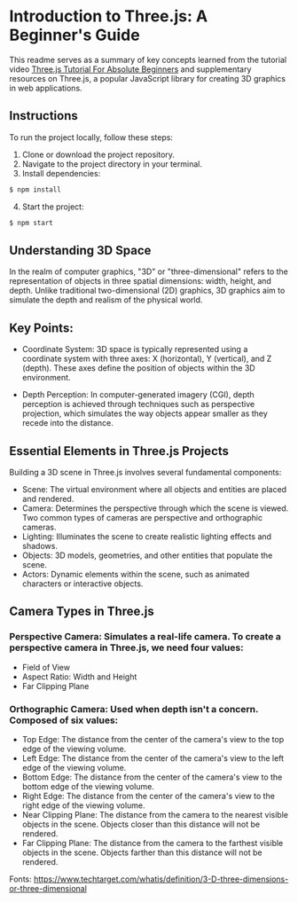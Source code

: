 # Introduction to Three.js: A Beginner's Guide
This readme serves as a summary of key concepts learned from the tutorial video [Three.js Tutorial For Absolute Beginners](https://www.youtube.com/watch?v=xJAfLdUgdc4&list=PLjcjAqAnHd1EIxV4FSZIiJZvsdrBc1Xho) and supplementary resources on Three.js, a popular JavaScript library for creating 3D graphics in web applications.

## Instructions
To run the project locally, follow these steps:

1. Clone or download the project repository.
2. Navigate to the project directory in your terminal.
3. Install dependencies:

```bash
$ npm install
```
4. Start the project:
```bash
$ npm start
```

## Understanding 3D Space
In the realm of computer graphics, "3D" or "three-dimensional" refers to the representation of objects in three spatial dimensions: width, height, and depth. Unlike traditional two-dimensional (2D) graphics, 3D graphics aim to simulate the depth and realism of the physical world.

## Key Points:
- Coordinate System: 3D space is typically represented using a coordinate system with three axes: X (horizontal), Y (vertical), and Z (depth). These axes define the position of objects within the 3D environment.

- Depth Perception: In computer-generated imagery (CGI), depth perception is achieved through techniques such as perspective projection, which simulates the way objects appear smaller as they recede into the distance.


## Essential Elements in Three.js Projects
Building a 3D scene in Three.js involves several fundamental components:

- Scene: The virtual environment where all objects and entities are placed and rendered.
- Camera: Determines the perspective through which the scene is viewed. Two common types of cameras are perspective and orthographic cameras.
- Lighting: Illuminates the scene to create realistic lighting effects and shadows.
- Objects: 3D models, geometries, and other entities that populate the scene.
- Actors: Dynamic elements within the scene, such as animated characters or interactive objects.

## Camera Types in Three.js
### Perspective Camera: Simulates a real-life camera. To create a perspective camera in Three.js, we need four values:

- Field of View
- Aspect Ratio: Width and Height
- Far Clipping Plane

### Orthographic Camera: Used when depth isn't a concern. Composed of six values:
- Top Edge: The distance from the center of the camera's view to the top edge of the viewing volume.
- Left Edge: The distance from the center of the camera's view to the left edge of the viewing volume.
- Bottom Edge: The distance from the center of the camera's view to the bottom edge of the viewing volume.
- Right Edge: The distance from the center of the camera's view to the right edge of the viewing volume.
- Near Clipping Plane: The distance from the camera to the nearest visible objects in the scene. Objects closer than this distance will not be rendered.
- Far Clipping Plane: The distance from the camera to the farthest visible objects in the scene. Objects farther than this distance will not be rendered.




Fonts: https://www.techtarget.com/whatis/definition/3-D-three-dimensions-or-three-dimensional
